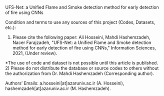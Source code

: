 UFS-Net: a Unified Flame and Smoke detection method for early detection of fire using CNNs

Condition and terms to use any sources of this project (Codes, Datasets, etc.):
1)	Please cite the following paper:
Ali Hosseini, Mahdi Hashemzadeh, Nacer Farajzadeh, "UFS-Net: a Unified Flame and Smoke detection method for early detection of fire using CNNs," Information Sciences, 2021, (Under review).

*The use of code and dataset is not possible until this article is published.
2)	Please do not distribute the database or source codes to others without the authorization from Dr. Mahdi Hashemzadeh (Corresponding author).

Authors’ Emails: a.hosseini[at]azaruniv.ac.ir (A. Hosseini), hashemzadeh[at]azaruniv.ac.ir (M. Hashemzadeh).
